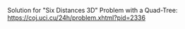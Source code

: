 Solution for "Six Distances 3D" Problem with a Quad-Tree: https://coj.uci.cu/24h/problem.xhtml?pid=2336
